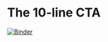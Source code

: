 # The 10-line CTA
[![Binder](https://mybinder.org/badge_logo.svg)](https://mybinder.org/v2/gh/tschm/cs/master?filepath=work%2FStrategies.ipynb)



